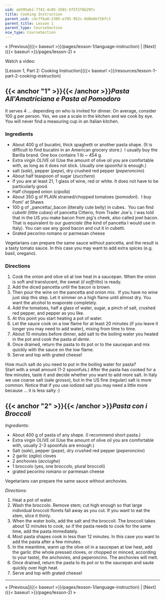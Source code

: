```yaml
---
uid: ab595ab1-7741-4c05-3501-5f5f2f6b29fc
title: Cooking Instruction
parent_uid: c4c7fba0-2305-e785-952c-8d8e6bf26fc3
parent_title: Lesson 1
parent_type: CourseSection
ocw_type: CourseSection
---
```


« [Previous]({{< baseurl >}}/pages/lesson-1/language-instruction) | [Next]({{< baseurl >}}/pages/lesson-2) »

Watch a video:

[Lesson 1, Part 2: Cooking Instruction]({{< baseurl >}}/resources/lesson-1-part-2-cooking-instruction)

{{< anchor "1" >}}{{< /anchor >}}_Pasta All'Amatriciana e Pasta al Pomodoro_
----------------------------------------------------------------------------

It serves 4 ... depending on who is invited for dinner. On average, consider 100 g per person. Yes, we use a scale in the kitchen and we cook by eye. You will never find a measuring cup in an Italian kitchen.

### Ingredients

*   About 400 g of bucatini, thick spaghetti or another pasta shape. (It is difficult to find bucatini in an American grocery store.)  I usually buy the Barilla brand. One box contains 1 lb ~ 454 g.
*   Extra virgin OLIVE oil (Use the amount of olive oil you are comfortable with, as long as it does not stick. Usually one spoonful is enough.)
*   salt (_sale_), pepper (_pepe_), dry crushed red pepper (_peperoncino_)
*   About half teaspoon of sugar (_zucchero_)
*   If you are at least 21, 1 glass of wine, red or white. It does not have to be particularly good.
*   Half chopped onion (_cipolla_)
*   About 350 g of PLAIN strained/chopped tomatoes (_pomodori_).  I buy Pomi' at Shaws
*   100 g of _pancetta/_bacon (literally cute belly) in cubes.  You can find _cubetti_ (little cubes) of pancetta Citterio, from Trader Joe's. I was told that in the US you make bacon from pig's cheek, also called jowl bacon. That is equivalent to our _guanciale_ (the kind of pancetta I would use in Italy). You can use any good bacon and cut it in cubetti.
*   Grated pecorino romano or parmesan cheese

Vegetarians can prepare the same sauce without pancetta, and the result is a tasty tomato sauce. In this case you may want to add extra spices (e.g. basil, oregano).

### Directions

1.  Cook the onion and olive oil at low heat in a saucepan. When the onion is soft and translucent, the sweat (_il soffritto_) is ready.
2.  Add the diced pancetta until the bacon is brown.
3.  Then pour the wine on the pancetta and onion mix.  If you have no wine just skip this step. Let it simmer on a high flame until almost dry. You want the alcohol to evaporate completely.
4.  Add the tomatoes, half a glass of water, sugar, a pinch of salt, crushed red pepper, and pepper as you like.
5.  At this point you start heating a pot of water.
6.  Let the sauce cook on a low flame for at least 20 minutes (if you leave it longer you may need to add water), mixing from time to time.
7.  About 10 minutes before dinner, add salt to the boiling water you heated in the pot and cook the pasta _al dente_.
8.  Once drained, return the pasta to its pot or to the saucepan and mix quickly with the sauce on the low flame.
9.  Serve and top with grated cheese!

How much salt do you need to put in the boiling water for pasta?  
Start with a small amount (1-2 spoonfuls.) After the pasta has cooked for a few minutes, taste it and decide whether you want to add more salt. In Italy we use coarse salt (sale grosso), but in the US fine (regular) salt is more common. Notice that if you use iodized salt you may need a little more because ... it is less salty :)

{{< anchor "2" >}}{{< /anchor >}}_Pasta con i Broccoli_
-------------------------------------------------------

_Ingredients:_

*   About 400 g of pasta of any shape. (I recommend short pasta.)
*   Extra virgin OLIVE oil (Use the amount of olive oil you are comfortable with, usually 2-3 spoonfuls are enough.)
*   Salt (_sale_), pepper (_pepe_), dry crushed red pepper (_peperoncino_)
*   2 garlic (_aglio_) cloves
*   2 anchovies (_acciughe_)
*   1 broccolo (yes, one broccolo, plural broccoli)
*   grated pecorino romano or parmesan cheese

Vegetarians can prepare the same sauce without anchovies.

_Directions:_

1.  Heat a pot of water.
2.  Wash the broccolo. Remove stem; cut high enough so that large individual broccoli florets fall away as you cut. If you want to eat the stem, slice it thinly.
3.  When the water boils, add the salt and the broccoli. The broccoli takes about 12 minutes to cook, so if the pasta needs to cook for the same time, add the pasta immediately.
4.  Most pasta shapes cook in less than 12 minutes. In this case you want to add the pasta after a few minutes.
5.  In the meantime, warm up the olive oil in a saucepan at low heat, add the garlic (the whole pressed cloves, or chopped or minced, according to your taste), the anchovies, and peperoncino. The anchovies will melt.
6.  Once drained, return the pasta to its pot or to the saucepan and saute quickly over high heat.
7.  Serve and top with grated cheese!

  


----

« [Previous]({{< baseurl >}}/pages/lesson-1/language-instruction) | [Next]({{< baseurl >}}/pages/lesson-2) »